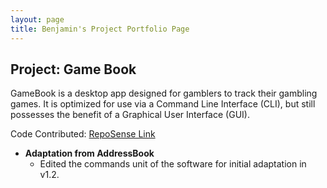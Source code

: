 ```yaml
---
layout: page
title: Benjamin's Project Portfolio Page
---
```


## Project: Game Book

GameBook is a desktop app designed for gamblers to track their gambling games. It is optimized for use via a Command
Line Interface (CLI), but still possesses the benefit of a Graphical User Interface (GUI).

Code Contributed: [RepoSense Link](https://nus-cs2103-ay2122s1.github.io/tp-dashboard/?search=dannylty&sort=groupTitle&sortWithin=title&timeframe=commit&mergegroup=&groupSelect=groupByRepos&breakdown=true&checkedFileTypes=docs~functional-code~test-code~other&since=2021-09-17&tabOpen=true&tabType=authorship&tabAuthor=dannylty&tabRepo=AY2122S1-CS2103T-W13-3%2Ftp%5Bmaster%5D&authorshipIsMergeGroup=false&authorshipFileTypes=docs~functional-code~test-code~other&authorshipIsBinaryFileTypeChecked=false)
* **Adaptation from AddressBook**
  * Edited the commands unit of the software for initial adaptation in v1.2.